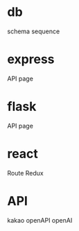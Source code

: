 # db
schema 
sequence

# express
API
page

# flask
API
page

# react 
Route
Redux

# API
kakao
openAPI
openAI